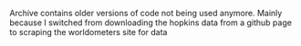 Archive contains older versions of code not being used anymore. Mainly because I switched from downloading the hopkins data from a github page to scraping the worldometers site for data
